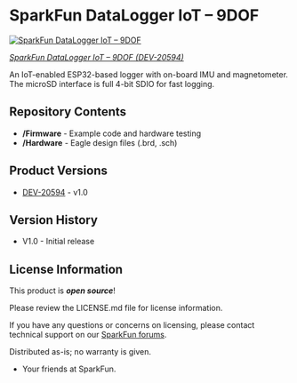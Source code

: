 SparkFun DataLogger IoT – 9DOF
========================================

[![SparkFun DataLogger IoT – 9DOF](https://cdn.sparkfun.com/assets/parts/2/0/4/2/4/20594-_01.jpg)](https://www.sparkfun.com/products/20594)

[*SparkFun DataLogger IoT – 9DOF (DEV-20594)*](https://www.sparkfun.com/products/20594)

An IoT-enabled ESP32-based logger with on-board IMU and magnetometer. The microSD interface is full 4-bit SDIO for fast logging.


Repository Contents
-------------------
* **/Firmware** - Example code and hardware testing
* **/Hardware** - Eagle design files (.brd, .sch)

Product Versions
----------------
* [DEV-20594](https://www.sparkfun.com/products/20594) - v1.0

Version History
---------------
- V1.0 - Initial release

License Information
-------------------

This product is _**open source**_! 

Please review the LICENSE.md file for license information. 

If you have any questions or concerns on licensing, please contact technical support on our [SparkFun forums](https://forum.sparkfun.com/viewforum.php?f=152).

Distributed as-is; no warranty is given.

- Your friends at SparkFun.

_<COLLABORATION CREDIT>_
